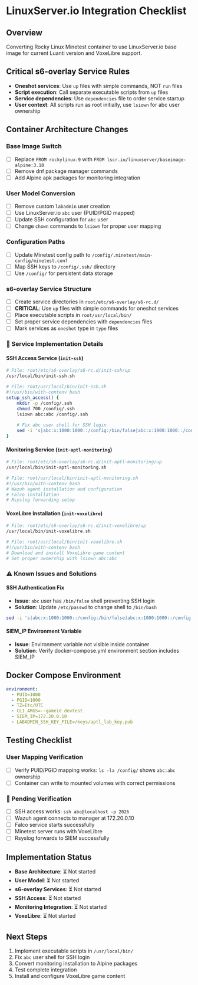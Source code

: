 # LinuxServer.io Integration Checklist

## Overview
Converting Rocky Linux Minetest container to use LinuxServer.io base image for current Luanti version and VoxeLibre support.

## Critical s6-overlay Service Rules
- **Oneshot services**: Use `up` files with simple commands, NOT `run` files
- **Script execution**: Call separate executable scripts from `up` files
- **Service dependencies**: Use `dependencies` file to order service startup
- **User context**: All scripts run as root initially, use `lsiown` for abc user ownership

## Container Architecture Changes

### Base Image Switch
- [ ] Replace `FROM rockylinux:9` with `FROM lscr.io/linuxserver/baseimage-alpine:3.18`
- [ ] Remove dnf package manager commands
- [ ] Add Alpine apk packages for monitoring integration

### User Model Conversion
- [ ] Remove custom `labadmin` user creation
- [ ] Use LinuxServer.io `abc` user (PUID/PGID mapped)
- [ ] Update SSH configuration for `abc` user
- [ ] Change `chown` commands to `lsiown` for proper user mapping

### Configuration Paths
- [ ] Update Minetest config path to `/config/.minetest/main-config/minetest.conf`
- [ ] Map SSH keys to `/config/.ssh/` directory
- [ ] Use `/config/` for persistent data storage

### s6-overlay Service Structure
- [ ] Create service directories in `root/etc/s6-overlay/s6-rc.d/`
- [ ] **CRITICAL**: Use `up` files with simple commands for oneshot services
- [ ] Place executable scripts in `root/usr/local/bin/`
- [ ] Set proper service dependencies with `dependencies` files
- [ ] Mark services as `oneshot` type in `type` files

### 🔧 Service Implementation Details

#### SSH Access Service (`init-ssh`)
```bash
# File: root/etc/s6-overlay/s6-rc.d/init-ssh/up
/usr/local/bin/init-ssh.sh

# File: root/usr/local/bin/init-ssh.sh
#!/usr/bin/with-contenv bash
setup_ssh_access() {
    mkdir -p /config/.ssh
    chmod 700 /config/.ssh
    lsiown abc:abc /config/.ssh
    
    # Fix abc user shell for SSH login
    sed -i 's|abc:x:1000:1000::/config:/bin/false|abc:x:1000:1000::/config:/bin/bash|' /etc/passwd
}
```

#### Monitoring Service (`init-aptl-monitoring`)
```bash
# File: root/etc/s6-overlay/s6-rc.d/init-aptl-monitoring/up
/usr/local/bin/init-aptl-monitoring.sh

# File: root/usr/local/bin/init-aptl-monitoring.sh
#!/usr/bin/with-contenv bash
# Wazuh agent installation and configuration
# Falco installation 
# Rsyslog forwarding setup
```

#### VoxeLibre Installation (`init-voxelibre`)
```bash
# File: root/etc/s6-overlay/s6-rc.d/init-voxelibre/up
/usr/local/bin/init-voxelibre.sh

# File: root/usr/local/bin/init-voxelibre.sh
#!/usr/bin/with-contenv bash
# Download and install VoxeLibre game content
# Set proper ownership with lsiown abc:abc
```

### ⚠️ Known Issues and Solutions

#### SSH Authentication Fix
- **Issue**: `abc` user has `/bin/false` shell preventing SSH login
- **Solution**: Update `/etc/passwd` to change shell to `/bin/bash`
```bash
sed -i 's|abc:x:1000:1000::/config:/bin/false|abc:x:1000:1000::/config:/bin/bash|' /etc/passwd
```

#### SIEM_IP Environment Variable
- **Issue**: Environment variable not visible inside container
- **Solution**: Verify docker-compose.yml environment section includes SIEM_IP

## Docker Compose Environment
```yaml
environment:
  - PUID=1000
  - PGID=1000
  - TZ=Etc/UTC
  - CLI_ARGS=--gameid devtest
  - SIEM_IP=172.20.0.10
  - LABADMIN_SSH_KEY_FILE=/keys/aptl_lab_key.pub
```

## Testing Checklist

### User Mapping Verification
- [ ] Verify PUID/PGID mapping works: `ls -la /config/` shows `abc:abc` ownership
- [ ] Container can write to mounted volumes with correct permissions

### 🔧 Pending Verification
- [ ] SSH access works: `ssh abc@localhost -p 2026`
- [ ] Wazuh agent connects to manager at 172.20.0.10
- [ ] Falco service starts successfully
- [ ] Minetest server runs with VoxeLibre
- [ ] Rsyslog forwards to SIEM successfully

## Implementation Status
- **Base Architecture**: ⏳ Not started
- **User Model**: ⏳ Not started  
- **s6-overlay Services**: ⏳ Not started
- **SSH Access**: ⏳ Not started
- **Monitoring Integration**: ⏳ Not started
- **VoxeLibre**: ⏳ Not started

## Next Steps
1. Implement executable scripts in `/usr/local/bin/`
2. Fix `abc` user shell for SSH login
3. Convert monitoring installation to Alpine packages
4. Test complete integration
5. Install and configure VoxeLibre game content